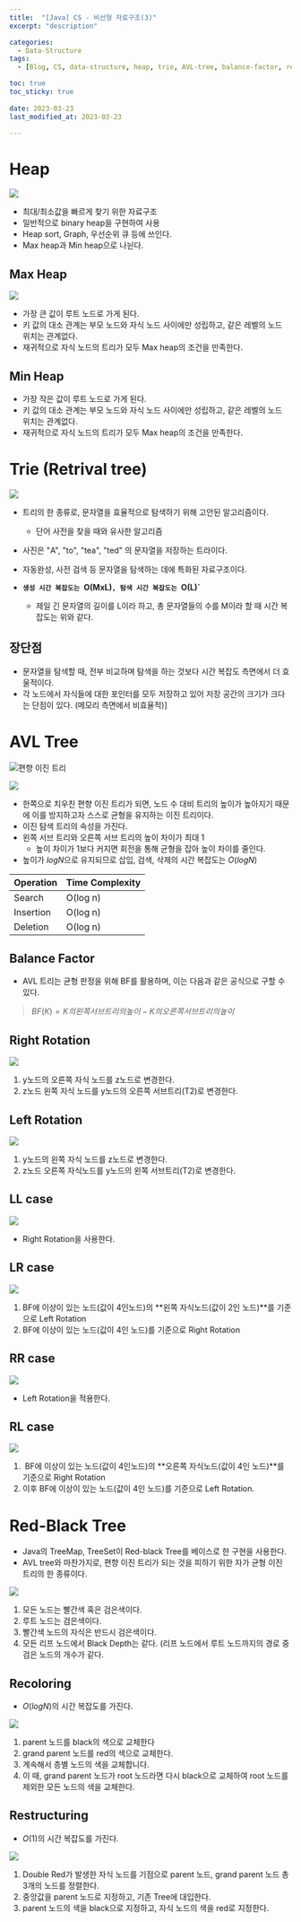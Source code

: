 ```yaml
---
title:  "[Java] CS - 비선형 자료구조(3)"
excerpt: "description"

categories:
  - Data-Structure
tags:
  - [Blog, CS, data-structure, heap, trie, AVL-tree, balance-factor, red-black-tree, recoloring, restructuring]

toc: true
toc_sticky: true
 
date: 2023-03-23
last_modified_at: 2023-03-23

---
```

# Heap

![](https://velog.velcdn.com/images%2Fagugu95%2Fpost%2Fc29bbead-31f3-4962-9836-c2b1563fdeb2%2Fimage.png)

- 최대/최소값을 빠르게 찾기 위한 자료구조
- 일반적으로 binary heap을 구현하여 사용
- Heap sort, Graph, 우선순위 큐 등에 쓰인다.
- Max heap과 Min heap으로 나뉜다.

## Max Heap

![](https://upload.wikimedia.org/wikipedia/commons/thumb/c/c4/Max-Heap-new.svg/220px-Max-Heap-new.svg.png)

- 가장 큰 값이 루트 노드로 가게 된다.
- 키 값의 대소 관계는 부모 노드와 자식 노드 사이에만 성립하고, 같은 레벨의 노드 위치는 관계없다.
- 재귀적으로 자식 노드의 트리가 모두 Max heap의 조건을 만족한다.

## Min Heap

- 가장 작은 값이 루트 노드로 가게 된다.
- 키 값의 대소 관계는 부모 노드와 자식 노드 사이에만 성립하고, 같은 레벨의 노드 위치는 관계없다.
- 재귀적으로 자식 노드의 트리가 모두 Max heap의 조건을 만족한다.

# Trie (Retrival tree)

![](https://upload.wikimedia.org/wikipedia/commons/thumb/b/be/Trie_example.svg/250px-Trie_example.svg.png)

- 트리의 한 종류로, 문자열을 효율적으로 탐색하기 위해 고안된 알고리즘이다.
	- 단어 사전을 찾을 때와 유사한 알고리즘
- 사진은 "A", "to", "tea", "ted" 의 문자열을 저장하는 트라이다.
- 자동완성, 사전 검색 등 문자열을 탐색하는 데에 특화된 자료구조이다.

- **`생성 시간 복잡도는 `O(MxL)`, 탐색 시간 복잡도는 `O(L)`**  
	- 제일 긴 문자열의 길이를 L이라 하고, 총 문자열들의 수를 M이라 할 때 시간 복잡도는 위와 같다.

## 장단점
- 문자열을 탐색할 때, 전부 비교하며 탐색을 하는 것보다 시간 복잡도 측면에서 더 효울적이다.
- 각 노드에서 자식들에 대한 포인터를 모두 저장하고 있어 저장 공간의 크기가 크다는 단점이 있다. (메모리 측면에서 비효율적)]


# AVL Tree

![편향 이진 트리](https://blog.kakaocdn.net/dn/GX6P4/btro38abpzQ/u91k4skNIXRIOTpslYwmR1/img.png)

![](https://www.programiz.com/sites/tutorial2program/files/avl-tree_update-bf.png)

- 한쪽으로 치우친 편향 이진 트리가 되면, 노드 수 대비 트리의 높이가 높아지기 때문에 이를 방지하고자 스스로 균형을 유지하는 이진 트리이다.
- 이진 탐색 트리의 속성을 가진다.
- 왼쪽 서브 트리와 오른쪽 서브 트리의 높이 차이가 최대 1
	- 높이 차이가 1보다 커지면 회전을 통해 균형을 잡아 높이 차이를 줄인다.
- 높이가 $log N$으로 유지되므로 삽입, 검색, 삭제의 시간 복잡도는 $O(logN)$

| Operation | Time Complexity |
| --------- | --------------- |
| Search    | O(log n)        |
| Insertion | O(log n)        |
| Deletion  | O(log n)        |


## Balance Factor

- AVL 트리는 균형 판정을 위해 BF를 활용하며, 이는 다음과 같은 공식으로 구할 수 있다.
> $BF(K) = K의 왼쪽 서브트리의 높이 - K의 오른쪽 서브트리의 높이$

## Right Rotation

![](https://img1.daumcdn.net/thumb/R1280x0/?scode=mtistory2&fname=https%3A%2F%2Fblog.kakaocdn.net%2Fdn%2FwxXjj%2Fbtro6alLimV%2Fo7oeM9EtG3PDAfNd7Nnlqk%2Fimg.png)

1. y노드의 오른쪽 자식 노드를 z노드로 변경한다.  
2. z노드 왼쪽 자식 노드를 y노드의 오른쪽 서브트리(T2)로 변경한다.

## Left Rotation

![](https://img1.daumcdn.net/thumb/R1280x0/?scode=mtistory2&fname=https%3A%2F%2Fblog.kakaocdn.net%2Fdn%2Fbvi2dr%2FbtrpaIoxOIj%2FvbPMbWybCbhmgCqkwLYFg0%2Fimg.png)

1. y노드의 왼쪽 자식 노드를 z노드로 변경한다.  
2. z노드 오른쪽 자식노드를 y노드의 왼쪽 서브트리(T2)로 변경한다.

## LL case

![](https://img1.daumcdn.net/thumb/R1280x0/?scode=mtistory2&fname=https%3A%2F%2Fblog.kakaocdn.net%2Fdn%2FbaSn1R%2FbtrpiIt2dht%2FY3kiKmhWBmyWhPzXlWinzK%2Fimg.png)

- Right Rotation을 사용한다.

## LR case

![](https://img1.daumcdn.net/thumb/R1280x0/?scode=mtistory2&fname=https%3A%2F%2Fblog.kakaocdn.net%2Fdn%2FN49KJ%2FbtrpiuWMW3t%2FiyKeW0PbnWYQRuyciwGQd1%2Fimg.png)

1. BF에 이상이 있는 노드(값이 4인노드)의 **왼쪽 자식노드(값이 2인 노드)**를 기준으로 Left Rotation
2. BF에 이상이 있는 노드(값이 4인 노드)를 기준으로 Right Rotation

## RR case

![](https://img1.daumcdn.net/thumb/R1280x0/?scode=mtistory2&fname=https%3A%2F%2Fblog.kakaocdn.net%2Fdn%2F6FueX%2FbtrpcP8N29L%2F0KEPdtSTmitNQD3o9aW2Vk%2Fimg.png)

- Left Rotation을 적용한다.

## RL case
![](https://img1.daumcdn.net/thumb/R1280x0/?scode=mtistory2&fname=https%3A%2F%2Fblog.kakaocdn.net%2Fdn%2FbT4BgF%2FbtrpaH4eyAO%2FUk8nJOYUCgNoIeKfoUAhN1%2Fimg.png)

1.  BF에 이상이 있는 노드(값이 4인노드)의 **오른쪽 자식노드(값이 4인 노드)**를 기준으로 Right Rotation
2. 이후 BF에 이상이 있는 노드(값이 4인 노드)를 기준으로 Left Rotation.

# Red-Black Tree    

- Java의 TreeMap, TreeSet이 Red-black Tree를 베이스로 한 구현을 사용한다.
- AVL tree와 마찬가지로, 편향 이진 트리가 되는 것을 피하기 위한 자가 균형 이진 트리의 한 종류이다.

![](https://img1.daumcdn.net/thumb/R1280x0/?scode=mtistory2&fname=https%3A%2F%2Fblog.kakaocdn.net%2Fdn%2FwMsde%2FbtrNvZznEnZ%2Fwf7CgKqXD4fecTHbjuXWIK%2Fimg.png)

1. 모든 노드는 빨간색 혹은 검은색이다.
2.  루트 노드는 검은색이다.
3.  빨간색 노드의 자식은 반드시 검은색이다.
4.  모든 리프 노드에서 Black Depth는 같다. (리프 노드에서 루트 노드까지의 경로 중 검은 노드의 개수가 같다.


## Recoloring

- $O(logN)$의 시간 복잡도를 가진다.

![](https://img1.daumcdn.net/thumb/R1280x0/?scode=mtistory2&fname=https%3A%2F%2Fblog.kakaocdn.net%2Fdn%2FuMaQw%2FbtrNv0E5n5T%2FSrupNj8kwWm7K1t0Y4zit1%2Fimg.png)

1. parent 노드를 black의 색으로 교체한다
2. grand parent 노드를 red의 색으로 교체한다.
3. 계속해서 층별 노드의 색을 교체합니다.
4. 이 때, grand parent 노드가 root 노드라면 다시 black으로 교체하여 root 노드를 제외한 모든 노드의 색을 교체한다.

## Restructuring

- $O(1)$의 시간 복잡도를 가진다.

![](https://img1.daumcdn.net/thumb/R1280x0/?scode=mtistory2&fname=https%3A%2F%2Fblog.kakaocdn.net%2Fdn%2FuMaQw%2FbtrNv0E5n5T%2FSrupNj8kwWm7K1t0Y4zit1%2Fimg.png)

1. Double Red가 발생한 자식 노드를 기점으로 parent 노드, grand parent 노드 총 3개의 노드를 정렬한다.
2. 중앙값을 parent 노드로 지정하고, 기존 Tree에 대입한다. 
3. parent 노드의 색을 black으로 지정하고, 자식 노드의 색을 red로 지정한다.